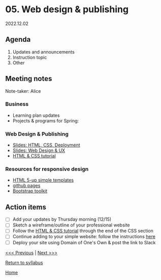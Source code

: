 # 05. Web design & publishing

2022.12.02

## Agenda

1. Updates and announcements
2. Instruction topic
3. Other

## Meeting notes

Note-taker: Alice

### Business

- Learning plan updates
- Projects & programs for Spring:

### Web Design & Publishing

- [Slides: HTML, CSS, Deployment](https://brynmawr-my.sharepoint.com/:p:/g/personal/amcgrath1_brynmawr_edu/Ebk0Itz2FClIj1Sbk5boNCYBa7Ip2LI8AAozEOYU8XJjFw?rtime=tBXJZI7U2kg)
- [Slides: Web Design & UX](https://brynmawr-my.sharepoint.com/:p:/g/personal/amcgrath1_brynmawr_edu/EVIK4OweOaZOmmj-PGNxdosBJcSL-1OHs-HZndXufIA-uA?e=vADJUk)
- [HTML & CSS tutorial](https://github.com/tri-cods/html-css)

### Resources for responsive design

- [HTML 5-up simple templates](https://html5up.net/)
- [github pages](https://pages.github.com/)
- [Bootstrap toolkit](https://getbootstrap.com/)



## Action items

- [ ] Add your updates by Thursday morning (12/15)
- [ ] Sketch a wireframe/outline of your professional website
- [ ] Follow the [HTML & CSS tutorial](https://github.com/tri-cods/html-css) through the end of the CSS section
- [ ] Continue adding to your simple website: follow the instructions [here](../resources/html-instructions.md)
- [ ] Deploy your site using Domain of One's Own & post the link to Slack

[<<< Previous](04-webdev.md) | [Next >>>]()

[Return to syllabus](../syllabus.md)

[Home](../README.md)
